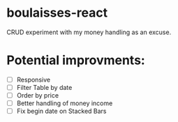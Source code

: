 # boulaisses-react
CRUD experiment with my money handling as an excuse.

# Potential improvments:

- [ ] Responsive
- [ ] Filter Table by date 
- [ ] Order by price
- [ ] Better handling of money income
- [ ] Fix begin date on Stacked Bars
